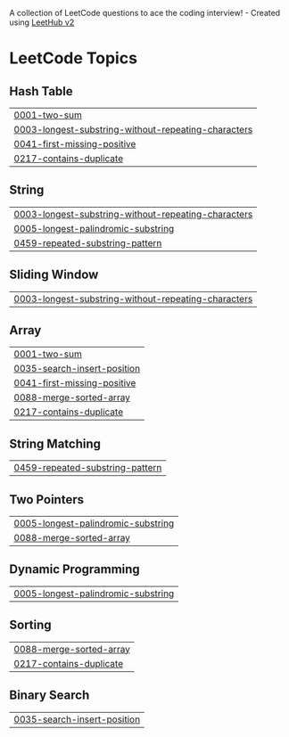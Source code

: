 A collection of LeetCode questions to ace the coding interview! - Created using [LeetHub v2](https://github.com/arunbhardwaj/LeetHub-2.0)
<!---LeetCode Topics Start-->
# LeetCode Topics
## Hash Table
|  |
| ------- |
| [0001-two-sum](https://github.com/Balaguru588/LeetCode/tree/master/0001-two-sum) |
| [0003-longest-substring-without-repeating-characters](https://github.com/Balaguru588/LeetCode/tree/master/0003-longest-substring-without-repeating-characters) |
| [0041-first-missing-positive](https://github.com/Balaguru588/LeetCode/tree/master/0041-first-missing-positive) |
| [0217-contains-duplicate](https://github.com/Balaguru588/LeetCode/tree/master/0217-contains-duplicate) |
## String
|  |
| ------- |
| [0003-longest-substring-without-repeating-characters](https://github.com/Balaguru588/LeetCode/tree/master/0003-longest-substring-without-repeating-characters) |
| [0005-longest-palindromic-substring](https://github.com/Balaguru588/LeetCode/tree/master/0005-longest-palindromic-substring) |
| [0459-repeated-substring-pattern](https://github.com/Balaguru588/LeetCode/tree/master/0459-repeated-substring-pattern) |
## Sliding Window
|  |
| ------- |
| [0003-longest-substring-without-repeating-characters](https://github.com/Balaguru588/LeetCode/tree/master/0003-longest-substring-without-repeating-characters) |
## Array
|  |
| ------- |
| [0001-two-sum](https://github.com/Balaguru588/LeetCode/tree/master/0001-two-sum) |
| [0035-search-insert-position](https://github.com/Balaguru588/LeetCode/tree/master/0035-search-insert-position) |
| [0041-first-missing-positive](https://github.com/Balaguru588/LeetCode/tree/master/0041-first-missing-positive) |
| [0088-merge-sorted-array](https://github.com/Balaguru588/LeetCode/tree/master/0088-merge-sorted-array) |
| [0217-contains-duplicate](https://github.com/Balaguru588/LeetCode/tree/master/0217-contains-duplicate) |
## String Matching
|  |
| ------- |
| [0459-repeated-substring-pattern](https://github.com/Balaguru588/LeetCode/tree/master/0459-repeated-substring-pattern) |
## Two Pointers
|  |
| ------- |
| [0005-longest-palindromic-substring](https://github.com/Balaguru588/LeetCode/tree/master/0005-longest-palindromic-substring) |
| [0088-merge-sorted-array](https://github.com/Balaguru588/LeetCode/tree/master/0088-merge-sorted-array) |
## Dynamic Programming
|  |
| ------- |
| [0005-longest-palindromic-substring](https://github.com/Balaguru588/LeetCode/tree/master/0005-longest-palindromic-substring) |
## Sorting
|  |
| ------- |
| [0088-merge-sorted-array](https://github.com/Balaguru588/LeetCode/tree/master/0088-merge-sorted-array) |
| [0217-contains-duplicate](https://github.com/Balaguru588/LeetCode/tree/master/0217-contains-duplicate) |
## Binary Search
|  |
| ------- |
| [0035-search-insert-position](https://github.com/Balaguru588/LeetCode/tree/master/0035-search-insert-position) |
<!---LeetCode Topics End-->